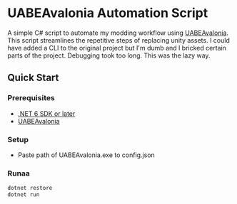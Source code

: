 # UABEAvalonia Automation Script

A simple C# script to automate my modding workflow using [UABEAvalonia](https://github.com/DerPopo/UABE).  
This script streamlines the repetitive steps of replacing unity assets. I could have added a CLI to the original project but I'm dumb and I bricked certain parts of the project. Debugging took too long. This was the lazy way. 

## Quick Start

### Prerequisites

- [.NET 6 SDK or later](https://dotnet.microsoft.com/download)  
- [UABEAvalonia](https://github.com/nesrak1/UABEA/releases/tag/v8)

### Setup
- Paste path of UABEAvalonia.exe to config.json

### Runaa
```bash
dotnet restore
dotnet run
